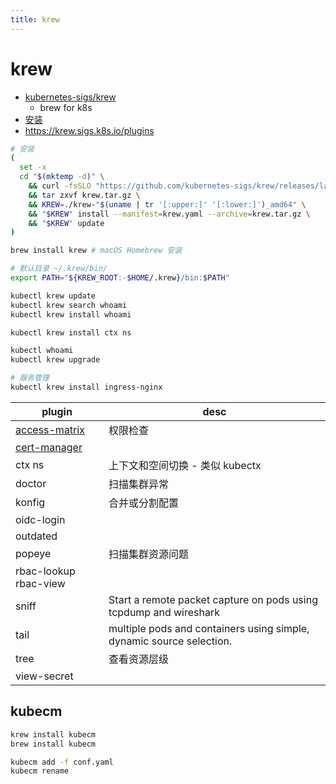 ```yaml
---
title: krew
---
```


# krew

- [kubernetes-sigs/krew](https://github.com/kubernetes-sigs/krew)
  - brew for k8s
- [安装](https://krew.sigs.k8s.io/docs/user-guide/setup/install/)
- https://krew.sigs.k8s.io/plugins

```bash
# 安装
(
  set -x
  cd "$(mktemp -d)" \
    && curl -fsSLO "https://github.com/kubernetes-sigs/krew/releases/latest/download/krew.{tar.gz,yaml}" \
    && tar zxvf krew.tar.gz \
    && KREW=./krew-"$(uname | tr '[:upper:]' '[:lower:]')_amd64" \
    && "$KREW" install --manifest=krew.yaml --archive=krew.tar.gz \
    && "$KREW" update
)

brew install krew # macOS Homebrew 安装

# 默认目录 ~/.krew/bin/
export PATH="${KREW_ROOT:-$HOME/.krew}/bin:$PATH"

kubectl krew update
kubectl krew search whoami
kubectl krew install whoami

kubectl krew install ctx ns

kubectl whoami
kubectl krew upgrade

# 服务管理
kubectl krew install ingress-nginx
```

| plugin                | desc                                                                 |
| --------------------- | -------------------------------------------------------------------- |
| [access-matrix]       | 权限检查                                                             |
| [cert-manager]        |
| ctx ns                | 上下文和空间切换 - 类似 kubectx                                      |
| doctor                | 扫描集群异常                                                         |
| konfig                | 合并或分割配置                                                       |
| oidc-login            |
| outdated              |
| popeye                | 扫描集群资源问题                                                     |
| rbac-lookup rbac-view |
| sniff                 | Start a remote packet capture on pods using tcpdump and wireshark    |
| tail                  | multiple pods and containers using simple, dynamic source selection. |
| tree                  | 查看资源层级                                                         |
| view-secret           |

[cert-manager]: https://cert-manager.io/docs/usage/kubectl-plugin/
[access-matrix]: https://github.com/corneliusweig/rakkess


## kubecm

```bash
krew install kubecm
brew install kubecm

kubecm add -f conf.yaml
kubecm rename
```
